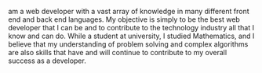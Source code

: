  am a web developer with a vast array of knowledge in many different front end and back end languages. My objective is simply to be the best web developer that I can be and to contribute to the technology industry all that I know and can do. While a student at university, I studied Mathematics, and I believe that my understanding of problem solving and complex algorithms are also skills that have and will continue to contribute to my overall success as a developer.
